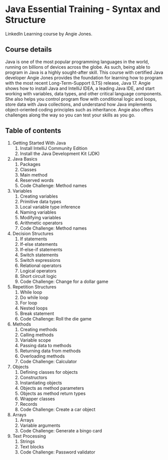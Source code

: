 # Java Essential Training - Syntax and Structure

LinkedIn Learning course by Angie Jones.

## Course details

Java is one of the most popular programming languages in the world, running on billions of devices across the globe. As
such, being able to program in Java is a highly sought-after skill. This course with certified Java developer Angie
Jones provides the foundation for learning how to program with the most recent Long-Term-Support (LTS) release, Java 17.
Angie shows how to install Java and IntelliJ IDEA, a leading Java IDE, and start working with variables, data types, and
other critical language components. She also helps you control program flow with conditional logic and loops, store data
with Java collections, and understand how Java implements object-oriented coding principles such as inheritance. Angie
also offers challenges along the way so you can test your skills as you go.

## Table of contents

1. Getting Started With Java
    1. Install IntelliJ Community Edition
    2. Install the Java Development Kit (JDK)
2. Java Basics
    1. Packages
    2. Classes
    3. Main method
    4. Reserved words
    5. Code Challenge: Method names
3. Variables
    1. Creating variables
    2. Primitive data types
    3. Local variable type inference
    4. Naming variables
    5. Modifying variables
    6. Arithmetic operators
    7. Code Challenge: Method names
4. Decision Structures
    1. If statements
    2. If-else statements
    3. If-else-if statements
    4. Switch statements
    5. Switch expressions
    6. Relational operators
    7. Logical operators
    8. Short circuit logic
    9. Code Challenge: Change for a dollar game
5. Repetition Structures
    1. While loop
    2. Do while loop
    3. For loop
    4. Nested loops
    5. Break statement
    6. Code Challenge: Roll the die game
6. Methods
    1. Creating methods
    2. Calling methods
    3. Variable scope
    4. Passing data to methods
    5. Returning data from methods
    6. Overloading methods
    7. Code Challenge: Calculator
7. Objects
    1. Defining classes for objects
    2. Constructors
    3. Instantiating objects
    4. Objects as method parameters
    5. Objects as method return types
    6. Wrapper classes
    7. Records
    8. Code Challenge: Create a car object
8. Arrays
    1. Arrays
    2. Variable arguments
    3. Code Challenge: Generate a bingo card
9. Text Processing
    1. Strings
    2. Text blocks
    3. Code Challenge: Password validator
